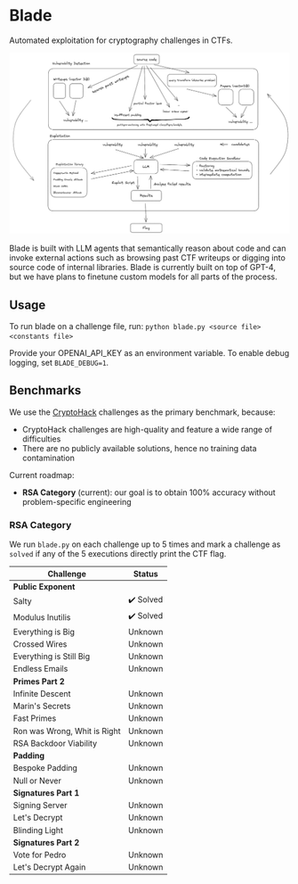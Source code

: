 # Blade 

Automated exploitation for cryptography challenges in CTFs.

![](/static/ctf.png)

<!-- [![asciicast](https://asciinema.org/a/620655.svg)](https://asciinema.org/a/620655) -->

Blade is built with LLM agents that semantically reason about code and can invoke external actions such as browsing past CTF writeups or digging into source code of internal libraries. Blade is currently built on top of GPT-4, but we have plans to finetune custom models for all parts of the process.


## Usage

To run blade on a challenge file, run:
`python blade.py <source file> <constants file>`

Provide your OPENAI_API_KEY as an environment variable. To enable debug logging, set `BLADE_DEBUG=1`.

## Benchmarks

We use the [CryptoHack](https://cryptohack.org/challenges/rsa/) challenges as the primary benchmark, because:
- CryptoHack challenges are high-quality and feature a wide range of difficulties
- There are no publicly available solutions, hence no training data contamination

Current roadmap:

- **RSA Category** (current): our goal is to obtain 100% accuracy without problem-specific engineering

### RSA Category

We run `blade.py` on each challenge up to 5 times and mark a challenge as `solved` if any of the 5 executions directly print the CTF flag.

| Challenge                    | Status  |
| ---------------------------- | ------- |
| **Public Exponent**          |         |
| Salty                        | ✔️ Solved  |
| Modulus Inutilis             | ✔️ Solved |
| Everything is Big            | Unknown |
| Crossed Wires                | Unknown |
| Everything is Still Big      | Unknown |
| Endless Emails               | Unknown |
| **Primes Part 2**            |
| Infinite Descent             | Unknown |
| Marin's Secrets              | Unknown |
| Fast Primes                  | Unknown |
| Ron was Wrong, Whit is Right | Unknown |
| RSA Backdoor Viability       | Unknown |
| **Padding**                  |
| Bespoke Padding              | Unknown |
| Null or Never                | Unknown |
| **Signatures Part 1**        |
| Signing Server               | Unknown |
| Let's Decrypt                | Unknown |
| Blinding Light               | Unknown |
| **Signatures Part 2**        |
| Vote for Pedro               | Unknown |
| Let's Decrypt Again          | Unknown |

